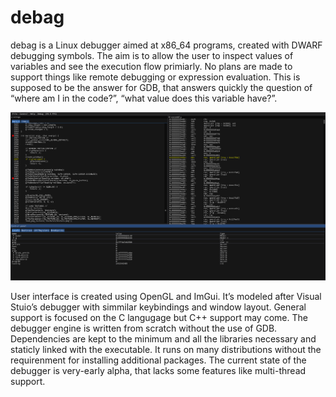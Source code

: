 # debag

debag is a Linux debugger aimed at x86_64 programs, created with DWARF debugging symbols. The aim is to allow the user to inspect values of variables and see the execution flow primiarly. No plans are made to support things like remote debugging or expression evaluation. This is supposed to be the answer for GDB, that answers quickly the question of “where am I in the code?”, “what value does this variable have?”.

![none](debag.jpg)

User interface is created using OpenGL and ImGui. It’s modeled after Visual Stuio’s debugger with simmilar keybindings and window layout. General support is focused on the C langugage but C++ support may come. The debugger engine is written from scratch without the use of GDB. Dependencies are kept to the minimum and all the libraries necessary and staticly linked with the executable. It runs on many distributions without the requirenment for installing additional packages. The current state of the debugger is very-early alpha, that lacks some features like multi-thread support.

